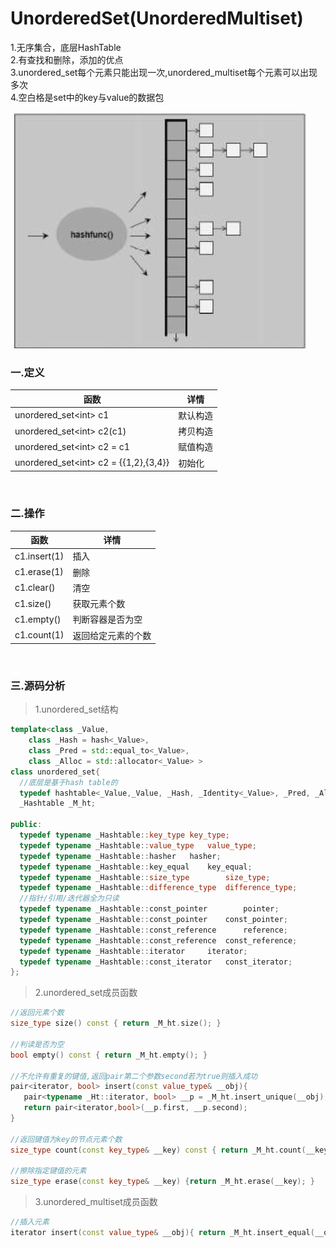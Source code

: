 # UnorderedSet(UnorderedMultiset)

1.无序集合，底层HashTable<br>
2.有查找和删除，添加的优点<br>
3.unordered_set每个元素只能出现一次,unordered_multiset每个元素可以出现多次<br>
4.空白格是set中的key与value的数据包

![](../../img/17.png)

### 一.定义

函数|详情
--|--
unordered_set<int\> c1|默认构造
unordered_set<int\> c2(c1)|拷贝构造
unordered_set<int\> c2 = c1|赋值构造
unordered_set<int\> c2 = {{1,2},{3,4}}|初始化

<br>

### 二.操作

函数|详情
--|--
c1.insert(1)|插入
c1.erase(1)|删除
c1.clear()|清空
c1.size()|获取元素个数
c1.empty()|判断容器是否为空
c1.count(1)|返回给定元素的个数

<br>

### 三.源码分析

>1.unordered_set结构

```cpp
template<class _Value,
	class _Hash = hash<_Value>,
	class _Pred = std::equal_to<_Value>,
	class _Alloc = std::allocator<_Value> >
class unordered_set{
  //底层是基于hash table的
  typedef hashtable<_Value,_Value, _Hash, _Identity<_Value>, _Pred, _Alloc>  _Hashtable;
  _Hashtable _M_ht;

public:
  typedef typename _Hashtable::key_type	key_type;
  typedef typename _Hashtable::value_type	value_type;
  typedef typename _Hashtable::hasher	hasher;
  typedef typename _Hashtable::key_equal	key_equal;
  typedef typename _Hashtable::size_type		size_type;
  typedef typename _Hashtable::difference_type	difference_type;
  //指针/引用/迭代器全为只读
  typedef typename _Hashtable::const_pointer		pointer;
  typedef typename _Hashtable::const_pointer	const_pointer;
  typedef typename _Hashtable::const_reference		reference;
  typedef typename _Hashtable::const_reference	const_reference;
  typedef typename _Hashtable::iterator		iterator;
  typedef typename _Hashtable::const_iterator	const_iterator;
};     
```

>2.unordered_set成员函数

```cpp
//返回元素个数
size_type size() const { return _M_ht.size(); }

//判读是否为空
bool empty() const { return _M_ht.empty(); }

//不允许有重复的键值,返回pair第二个参数second若为true则插入成功
pair<iterator, bool> insert(const value_type& __obj){
   pair<typename _Ht::iterator, bool> __p = _M_ht.insert_unique(__obj);
   return pair<iterator,bool>(__p.first, __p.second);
}
    
//返回键值为key的节点元素个数
size_type count(const key_type& __key) const { return _M_ht.count(__key); }
  
//擦除指定键值的元素
size_type erase(const key_type& __key) {return _M_ht.erase(__key); }
```

>3.unordered_multiset成员函数

```cpp
//插入元素
iterator insert(const value_type& __obj){ return _M_ht.insert_equal(__obj); }
```

